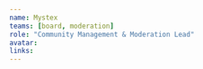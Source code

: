 ```yaml
---
name: Mystex
teams: [board, moderation]
role: "Community Management & Moderation Lead"
avatar:
links:
---
```

